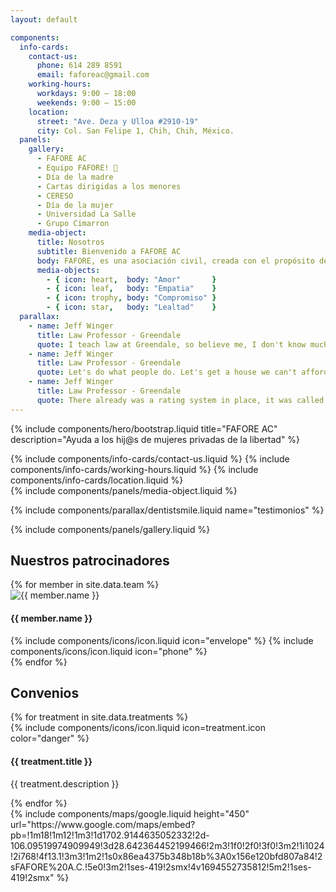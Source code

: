 ```yaml
---
layout: default

components:
  info-cards:
    contact-us:
      phone: 614 289 8591
      email: faforeac@gmail.com
    working-hours:
      workdays: 9:00 – 18:00
      weekends: 9:00 – 15:00
    location:
      street: "Ave. Deza y Ulloa #2910-19"
      city: Col. San Felipe 1, Chih, Chih, México.
  panels:
    gallery:
      - FAFORE AC
      - Equipo FAFORE! 💪
      - Día de la madre
      - Cartas dirigidas a los menores
      - CERESO
      - Día de la mujer
      - Universidad La Salle
      - Grupo Cimarron
    media-object:
      title: Nosotros
      subtitle: Bienvenido a FAFORE AC
      body: FAFORE, es una asociación civil, creada con el propósito de brindar las herramientas necesarias,  para que las niñas, niños y adolescentes, hij@s de mujeres privadas de la libertad, puedan enfrentar las adversidades que se les presentan día a día, obstaculizando su desarrollo, al no contar con uno de los pilares fundamentales en su  vida, su MADRE.
      media-objects:
        - { icon: heart,  body: "Amor"       }
        - { icon: leaf,   body: "Empatia"    }
        - { icon: trophy, body: "Compromiso" }
        - { icon: star,   body: "Lealtad"    }
  parallax:
    - name: Jeff Winger
      title: Law Professor - Greendale
      quote: I teach law at Greendale, so believe me, I don't know much about law.
    - name: Jeff Winger
      title: Law Professor - Greendale
      quote: Let's do what people do. Let's get a house we can't afford and a dog that makes us angry.
    - name: Jeff Winger
      title: Law Professor - Greendale
      quote: There already was a rating system in place, it was called 'Cool People Get More,' and it was working fine.
---
```

{% include components/hero/bootstrap.liquid 
   title="FAFORE AC"
   description="Ayuda a los hij@s de mujeres privadas de la libertad"
%}

<div class="three-shade-col">
  {% include components/info-cards/contact-us.liquid %}
  {% include components/info-cards/working-hours.liquid %}
  {% include components/info-cards/location.liquid %}
</div>

<div id="nosotros" class="about">
  <div class="container-fluid">
    {% include components/panels/media-object.liquid %}
  </div>
</div>

{% include components/parallax/dentistsmile.liquid 
   name="testimonios"
%}

<div id="galeria" class="gallery">
  {% include components/panels/gallery.liquid %}
</div>

<div id="patrocinadores" class="team"> 
  <h2 class="section-title">Nuestros patrocinadores</h2>

  <div id="team-carousel">
    {% for member in site.data.team %}
      <div class="expandable-box">
        <div class="expandable-box-top">
          <img src="{{ member.name | slugify | prepend: '/assets/components/carousels/' | append: '.jpg' | relative_url }}" alt="{{ member.name }}">
          <h4>{{ member.name }}</h4>
        </div>
        <div class="expandable-box-bottom">
          <span data-toggle="tooltip" data-placement="bottom" title="{{ member.email }}">
              {% include components/icons/icon.liquid icon="envelope" %}
          </span>
          <span data-toggle="tooltip" data-placement="bottom" title="{{ member.phone }}">
              {% include components/icons/icon.liquid icon="phone" %}
          </span>
        </div>
      </div>
    {% endfor %}
  </div>
</div>

<div id="convenios" class="treatments">
  <div class="container-fluid">
    <h2 class="section-title">Convenios</h2>
    <div class="row">
      {% for treatment in site.data.treatments %}
        <div class="col-sm-6 col-md-4">
          <div class="icon-box">
            {% include components/icons/icon.liquid icon=treatment.icon color="danger" %}
            <h4>{{ treatment.title }}</h4>
            <p>{{ treatment.description }}</p>
          </div>
        </div>
      {% endfor %}
    </div>
  </div>
</div>

<div id="localizanos" style="height: 450px">
  {% include components/maps/google.liquid
     height="450"
     url="https://www.google.com/maps/embed?pb=!1m18!1m12!1m3!1d1702.9144635052332!2d-106.09519974909949!3d28.642364452199466!2m3!1f0!2f0!3f0!3m2!1i1024!2i768!4f13.1!3m3!1m2!1s0x86ea4375b348b18b%3A0x156e120bfd807a84!2sFAFORE%20A.C.!5e0!3m2!1ses-419!2smx!4v1694552735812!5m2!1ses-419!2smx"
  %}
</div>
